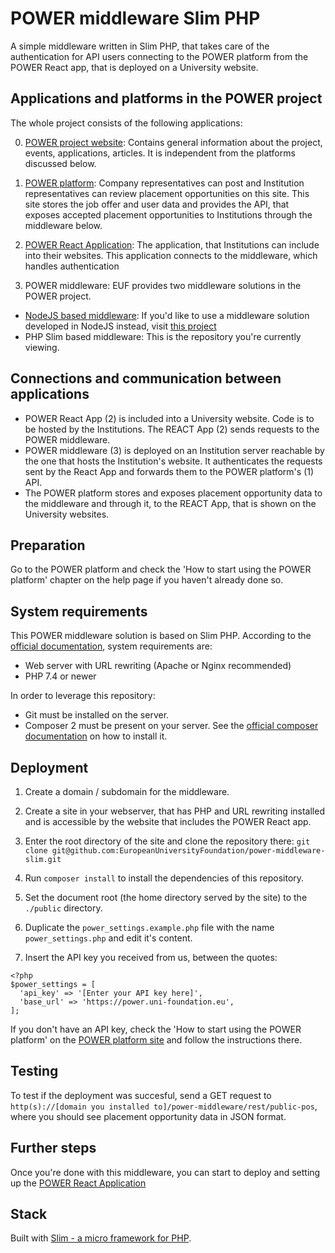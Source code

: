 # POWER middleware Slim PHP

A simple middleware written in Slim PHP, that takes care of the authentication for API users connecting to the POWER platform from the POWER React app, that is deployed on a University website.

## Applications and platforms in the POWER project
The whole project consists of the following applications:

0. [POWER project website](https://www.power-placements.eu/): Contains general information about the project, events, applications, articles. It is independent from the platforms discussed below.


1. [POWER platform](https://power.uni-foundation.eu): Company representatives can post and Institution representatives can review placement opportunities on this site. This site stores the job offer and user data and provides the API, that exposes accepted placement opportunities to Institutions through the middleware below.
2. [POWER React Application](https://github.com/EuropeanUniversityFoundation/power_react_app): The application, that Institutions can include into their websites. This application connects to the middleware, which handles authentication
3. POWER middleware: EUF provides two middleware solutions in the POWER project.
  - [NodeJS based middleware](https://github.com/EuropeanUniversityFoundation/power-middleware): If you'd like to use a middleware solution developed in NodeJS instead, visit [this project](https://github.com/EuropeanUniversityFoundation/power-middleware)
  - PHP Slim based middleware: This is the repository you're currently viewing.

## Connections and communication between applications
- POWER React App (2) is included into a University website. Code is to be hosted by the Institutions. The REACT App (2) sends requests to the POWER middleware.
- POWER middleware (3) is deployed on an Institution server reachable by the one that hosts the Institution's website. It authenticates the requests sent by the React App and forwards them to the POWER platform's (1) API.
- The POWER platform stores and exposes placement opportunity data to the middleware and through it, to the REACT App, that is shown on the University websites.

## Preparation

Go to the POWER platform and check the 'How to start using the POWER platform' chapter on the help page if you haven't already done so.

## System requirements

This POWER middleware solution is based on Slim PHP. According to the [official documentation](https://www.slimframework.com/docs/v4/start/installation.html), system requirements are:
- Web server with URL rewriting (Apache or Nginx recommended)
- PHP 7.4 or newer

In order to leverage this repository:
- Git must be installed on the server.
- Composer 2 must be present on your server. See the [official composer documentation](https://getcomposer.org/download/) on how to install it.

## Deployment

1. Create a domain / subdomain for the middleware.

2. Create a site in your webserver, that has PHP and URL rewriting installed and is accessible by the website that includes the POWER React app.

3. Enter the root directory of the site and clone the repository there: `git clone git@github.com:EuropeanUniversityFoundation/power-middleware-slim.git`

4. Run `composer install` to install the dependencies of this repository.

5. Set the document root (the home directory served by the site) to the `./public` directory.

6. Duplicate the `power_settings.example.php` file with the name `power_settings.php` and edit it's content.

7. Insert the API key you received from us, between the quotes:
```
<?php
$power_settings = [
  'api_key' => '[Enter your API key here]',
  'base_url' => 'https://power.uni-foundation.eu',
];
```

If you don't have an API key, check the 'How to start using the POWER platform' on the [POWER platform site](https://power.uni-foundation.eu/help) and follow the instructions there.

## Testing
To test if the deployment was succesful, send a GET request to `http(s)://[domain you installed to]/power-middleware/rest/public-pos`, where you should see placement opportunity data in JSON format.

## Further steps
Once you're done with this middleware, you can start to deploy and setting up the [POWER React Application](https://github.com/EuropeanUniversityFoundation/power_react_app)

## Stack
Built with [Slim - a micro framework for PHP](https://www.slimframework.com/).
